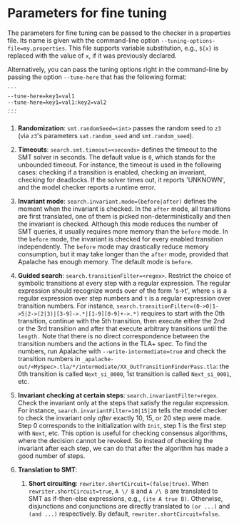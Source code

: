 Parameters for fine tuning
==========================

The parameters for fine tuning can be passed to the checker in a properties
file.  Its name is given with the command-line option `--tuning-options-file=my.properties`.
This file supports variable substitution, e.g., `${x}` is replaced with the
value of `x`, if it was previously declared.

Alternatively, you can pass the tuning options right in the command-line by
passing the option `--tune-here` that has the following format:

    ```
    --tune-here=key1=val1
    --tune-here=key1=val1:key2=val2
    ...
    ```

1. __Randomization__: `smt.randomSeed=<int>` passes the random seed to `z3` (via
   `z3`'s parameters `sat.random_seed` and `smt.random_seed`).

1. __Timeouts__: `search.smt.timeout=<seconds>` defines the timeout to the SMT
   solver in seconds. The default value is `0`, which stands for the unbounded
   timeout.  For instance, the timeout is used in the following cases: checking
   if a transition is enabled, checking an invariant, checking for deadlocks.
   If the solver times out, it reports 'UNKNOWN', and the model checker reports
   a runtime error.

1. __Invariant mode__: `search.invariant.mode=(before|after)` defines the moment
   when the invariant is checked. In the `after` mode, all transitions are first
   translated, one of them is picked non-deterministically and then the
   invariant is checked. Although this mode reduces the number of SMT queries,
   it usually requires more memory than the `before` mode. In the `before` mode,
   the invariant is checked for every enabled transition independently. The
   `before` mode may drastically reduce memory consumption, but it may take
   longer than the `after` mode, provided that Apalache has enough memory. The
   default mode is `before`.

1. __Guided search__: `search.transitionFilter=<regex>`. Restrict the choice of
   symbolic transitions at every step with a regular expression. The regular
   expression should recognize words over of the form 's->t', where `s` is a
   regular expression over step numbers and `t` is a regular expression over
   transition numbers. For instance,
   `search.transitionFilter=(0->0|1->5|2->(2|3)|[3-9]->.*|[1-9][0-9]+->.*)`
   requires to start with the 0th transition, continue with the 5th transition,
   then execute either the 2nd or the 3rd transition and after that execute
   arbitrary transitions until the `length.` Note that there is no direct
   correspondence between the transition numbers and the actions in the TLA+
   spec. To find the numbers, run Apalache with `--write-intermediate=true` and
   check the transition numbers in
   `_apalache-out/<MySpec>.tla/*/intermediate/XX_OutTransitionFinderPass.tla`: the 0th
   transition is called `Next_si_0000`, 1st transition is called `Next_si_0001`,
   etc.

1. __Invariant checking at certain steps__: `search.invariantFilter=regex`.
   Check the invariant only at the steps that satisfy the regular expression.
   For instance, `search.invariantFilter=10|15|20` tells the model checker to
   check the invariant only *after* exactly 10, 15, or 20 step were made. Step 0
   corresponds to the initialization with ``Init``, step 1 is the first step
   with ``Next``, etc. This option is useful for checking consensus algorithms,
   where the decision cannot be revoked. So instead of checking the invariant
   after each step, we can do that after the algorithm has made a good number of
   steps.

1. __Translation to SMT__:

    1. __Short circuiting__: `rewriter.shortCircuit=(false|true)`. When
     `rewriter.shortCircuit=true`, `A \/ B` and `A /\ B` are translated to SMT
     as if-then-else expressions, e.g., `(ite A true B)`. Otherwise,
     disjunctions and conjunctions are directly translated to `(or ...)` and
     `(and ...)` respectively. By default, `rewriter.shortCircuit=false`.
